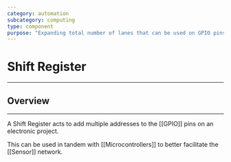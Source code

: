 ```yaml
---
category: automation
subcategory: computing
type: component
purpose: "Expanding total number of lanes that can be used on GPIO pins"
---
```


# Shift Register
---
## Overview 
---
A Shift Register acts to add multiple addresses to the [[GPIO]] pins on an electronic project. 

This can be used in tandem with [[Microcontrollers]] to better facilitate the [[Sensor]] network.